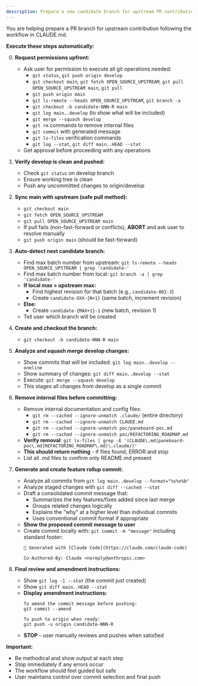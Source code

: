 ```yaml
---
description: Prepare a new candidate branch for upstream PR contribution
---
```


You are helping prepare a PR branch for upstream contribution following the workflow in CLAUDE.md.

**Execute these steps automatically:**

0. **Request permissions upfront:**
   - Ask user for permission to execute all git operations needed:
     - `git status`, `git push origin develop`
     - `git checkout main`, `git fetch OPEN_SOURCE_UPSTREAM`, `git pull OPEN_SOURCE_UPSTREAM main`, `git pull`
     - `git push origin main`
     - `git ls-remote --heads OPEN_SOURCE_UPSTREAM`, `git branch -a`
     - `git checkout -b candidate-NNN-R main`
     - `git log main..develop` (to show what will be included)
     - `git merge --squash develop`
     - `git rm` commands to remove internal files
     - `git commit` with generated message
     - `git ls-files` verification commands
     - `git log --stat`, `git diff main..HEAD --stat`
   - Get approval before proceeding with any operations

1. **Verify develop is clean and pushed:**
   - Check `git status` on develop branch
   - Ensure working tree is clean
   - Push any uncommitted changes to origin/develop

2. **Sync main with upstream (safe pull method):**
   - `git checkout main`
   - `git fetch OPEN_SOURCE_UPSTREAM`
   - `git pull OPEN_SOURCE_UPSTREAM main`
   - If pull fails (non-fast-forward or conflicts), **ABORT** and ask user to resolve manually
   - `git push origin main` (should be fast-forward)

3. **Auto-detect next candidate branch:**
   - Find max batch number from upstream: `git ls-remote --heads OPEN_SOURCE_UPSTREAM | grep 'candidate-'`
   - Find max batch number from local: `git branch -a | grep 'candidate-'`
   - **If local max > upstream max:**
     - Find highest revision for that batch (e.g., `candidate-002-3`)
     - Create `candidate-XXX-{N+1}` (same batch, increment revision)
   - **Else:**
     - Create `candidate-{MAX+1}-1` (new batch, revision 1)
   - Tell user which branch will be created

4. **Create and checkout the branch:**
   - `git checkout -b candidate-NNN-R main`

5. **Analyze and squash merge develop changes:**
   - Show commits that will be included: `git log main..develop --oneline`
   - Show summary of changes: `git diff main..develop --stat`
   - Execute: `git merge --squash develop`
   - This stages all changes from develop as a single commit

6. **Remove internal files before committing:**
   - Remove internal documentation and config files:
     - `git rm --cached --ignore-unmatch .claude/` (entire directory)
     - `git rm --cached --ignore-unmatch CLAUDE.md`
     - `git rm --cached --ignore-unmatch poc/paneboard-poc.md`
     - `git rm --cached --ignore-unmatch poc/REFACTORING_ROADMAP.md`
   - **Verify removal**: `git ls-files | grep -E '(CLAUDE\.md|paneboard-poc\.md|REFACTORING_ROADMAP\.md|\.claude/)'`
   - **This should return nothing** - if files found, ERROR and stop
   - List all .md files to confirm only README.md present

7. **Generate and create feature rollup commit:**
   - Analyze all commits from `git log main..develop --format="%s%n%b"`
   - Analyze staged changes with `git diff --cached --stat`
   - Draft a consolidated commit message that:
     - Summarizes the key features/fixes added since last merge
     - Groups related changes logically
     - Explains the "why" at a higher level than individual commits
     - Uses conventional commit format if appropriate
   - **Show the proposed commit message to user**
   - Create commit locally with: `git commit -m "message"` including standard footer:
     ```
     🤖 Generated with [Claude Code](https://claude.com/claude-code)

     Co-Authored-By: Claude <noreply@anthropic.com>
     ```

8. **Final review and amendment instructions:**
   - Show `git log -1 --stat` (the commit just created)
   - Show `git diff main..HEAD --stat`
   - **Display amendment instructions:**
     ```
     To amend the commit message before pushing:
     git commit --amend

     To push to origin when ready:
     git push -u origin candidate-NNN-R
     ```
   - **STOP** - user manually reviews and pushes when satisfied

**Important:**
- Be methodical and show output at each step
- Stop immediately if any errors occur
- The workflow should feel guided but safe
- User maintains control over commit selection and final push
